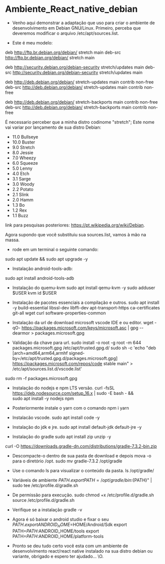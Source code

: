 # Ambiente_React_native_debian


* Venho aqui demonstrar a adaptação que uso para criar o ambiente de desenvolvimento em Debian GNU/Linux.
Primeiro, perceba que deveremos modificar o arquivo /etc/apt/sources.list.

* Este é meu modelo:

deb http://ftp.br.debian.org/debian/ stretch main
deb-src http://ftp.br.debian.org/debian/ stretch main

deb http://security.debian.org/debian-security stretch/updates main
deb-src http://security.debian.org/debian-security stretch/updates main

deb http://deb.debian.org/debian/ stretch-updates main contrib non-free
deb-src http://deb.debian.org/debian/ stretch-updates main contrib non-free

deb http://deb.debian.org/debian/ stretch-backports main contrib non-free
deb-src http://deb.debian.org/debian/ stretch-backports main contrib non-free

É necessario perceber que a minha distro codinome "stretch"; Este nome vai variar por lançamento de sua distro Debian:

 	  	
* 11.0  Bullseye
* 10.0  Buster  
* 9.0   Stretch  
* 8.0   Jessie  
* 7.0   Wheezy  
* 6.0   Squeeze  
* 5.0   Lenny   
* 4.0 	  Etch   
* 3.1 	  Sarge 	
* 3.0 	  Woody 	    
* 2.2 	  Potato 	
* 2.1 	  Slink 	
* 2.0 	  Hamm 	       
* 1.3 	  Bo 	      
* 1.2 	  Rex 	        
* 1.1 	  Buzz 	       

link para pesquisas posteriores: https://pt.wikipedia.org/wiki/Debian.

Agora supondo que você substituiu sua sources.list, vamos à mão na massa.

* rode em um terminal o seguinte comando:

sudo apt update && sudo apt upgrade -y

* Instalação android-tools-adb:

sudo apt install android-tools-adb

* Instalação do quemu-kvm
sudo apt install qemu-kvm -y
sudo adduser $USER kvm
id $USER

* Instalação de pacotes essenciais a compilação e outros.
sudo apt install -y build-essential libssl-dev libffi-dev apt-transport-https ca-certificates git-all wget curl software-properties-common

* Instalação da url de download microsoft vscode IDE e ou editor.
wget -qO- https://packages.microsoft.com/keys/microsoft.asc | gpg --dearmor > packages.microsoft.gpg

* Validação da chave para url.
sudo install -o root -g root -m 644 packages.microsoft.gpg /etc/apt/trusted.gpg.d/
sudo sh -c 'echo "deb [arch=amd64,arm64,armhf signed-by=/etc/apt/trusted.gpg.d/packages.microsoft.gpg] https://packages.microsoft.com/repos/code stable main" > /etc/apt/sources.list.d/vscode.list'

sudo rm -f packages.microsoft.gpg

* Instalação do nodejs e npm LTS versão.
curl -fsSL https://deb.nodesource.com/setup_16.x | sudo -E bash - &&\
sudo apt install -y nodejs npm 

* Posteriormente instale o yarn com o comando npm i yarn

* Instalacão vscode.
sudo apt install code -y

* Instalação do jdk e jre.
sudo apt install default-jdk default-jre -y

* Instalação do gradle
sudo apt install zip unzip  -y

curl -O https://downloads.gradle-dn.com/distributions/gradle-7.3.2-bin.zip

* Descompacte-o dentro de sua pasta de download e depois mova -o para o diretório /opt.
sudo mv gradle-7.3.2 /opt/gradle
* Use o comando ls para visualizar o conteúdo da pasta.
ls /opt/gradle/

* Variáveis de ambiente $PATH.
export PATH=/opt/gradle/bin:${PATH}" | sudo tee /etc/profile.d/gradle.sh
* De permissão para execução.
sudo chmod +x /etc/profile.d/gradle.sh
source /etc/profile.d/gradle.sh
* Verifique se a instalação
gradle -v
* Agora é só baixar o android studio e fixar o seu $PATH.
export ANDROID_HOME=$HOME/Android/Sdk
export PATH=$PATH:$ANDROID_HOME/tools
export PATH=$PATH:$ANDROID_HOME/platform-tools
* Pronto se deu tudo certo você esta com um ambiente de desenvolvimento react/react native instalado na sua distro debian ou variante, obrigado e espero ter ajudado... \O.
